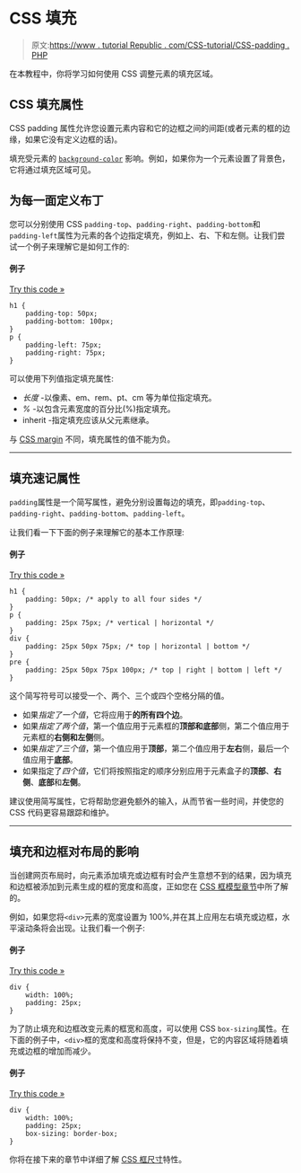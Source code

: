 # CSS 填充

> 原文:[https://www . tutorial Republic . com/CSS-tutorial/CSS-padding . PHP](https://www.tutorialrepublic.com/css-tutorial/css-padding.php)

在本教程中，你将学习如何使用 CSS 调整元素的填充区域。

## CSS 填充属性

CSS padding 属性允许您设置元素内容和它的边框之间的间距(或者元素的框的边缘，如果它没有定义边框的话)。

填充受元素的 [`background-color`](../css-reference/css-background-color-property.php) 影响。例如，如果你为一个元素设置了背景色，它将通过填充区域可见。

## 为每一面定义布丁

您可以分别使用 CSS `padding-top`、`padding-right`、`padding-bottom`和`padding-left`属性为元素的各个边指定填充，例如上、右、下和左侧。让我们尝试一个例子来理解它是如何工作的:

#### 例子

[Try this code »](../codelab.php?topic=css&file=padding "Try this code using online Editor")

```
h1 {
    padding-top: 50px;
    padding-bottom: 100px;
}
p {
    padding-left: 75px;
    padding-right: 75px;
}
```

可以使用下列值指定填充属性:

*   *长度* -以像素、em、rem、pt、cm 等为单位指定填充。
*   *%* -以包含元素宽度的百分比(%)指定填充。
*   inherit -指定填充应该从父元素继承。

与 [CSS margin](css-margin.php) 不同，填充属性的值不能为负。

* * *

## 填充速记属性

`padding`属性是一个简写属性，避免分别设置每边的填充，即`padding-top`、`padding-right`、`padding-bottom`、`padding-left`。

让我们看一下下面的例子来理解它的基本工作原理:

#### 例子

[Try this code »](../codelab.php?topic=css&file=padding-shorthand-property "Try this code using online Editor")

```
h1 {
    padding: 50px; /* apply to all four sides */
}
p {
    padding: 25px 75px; /* vertical | horizontal */
}
div {
    padding: 25px 50px 75px; /* top | horizontal | bottom */
}
pre {
    padding: 25px 50px 75px 100px; /* top | right | bottom | left */
}
```

这个简写符号可以接受一个、两个、三个或四个空格分隔的值。

*   如果*指定了一个值*，它将应用于**的所有四个边**。
*   如果*指定了两个值*，第一个值应用于元素框的**顶部和底部**侧，第二个值应用于元素框的**右侧和左侧**侧。
*   如果*指定了三个值*，第一个值应用于**顶部**，第二个值应用于**左右**侧，最后一个值应用于**底部**。
*   如果指定了*四个值*，它们将按照指定的顺序分别应用于元素盒子的**顶部**、**右侧**、**底部**和**左侧**。

建议使用简写属性，它将帮助您避免额外的输入，从而节省一些时间，并使您的 CSS 代码更容易跟踪和维护。

* * *

## 填充和边框对布局的影响

当创建网页布局时，向元素添加填充或边框有时会产生意想不到的结果，因为填充和边框被添加到元素生成的框的宽度和高度，正如您在 [CSS 框模型章节](css-box-model.php)中所了解的。

例如，如果您将`<div>`元素的宽度设置为 100%,并在其上应用左右填充或边框，水平滚动条将会出现。让我们看一个例子:

#### 例子

[Try this code »](../codelab.php?topic=css&file=effect-of-padding-on-element-box-size "Try this code using online Editor")

```
div {
    width: 100%;
    padding: 25px;
}
```

为了防止填充和边框改变元素的框宽和高度，可以使用 CSS `box-sizing`属性。在下面的例子中，`<div>`框的宽度和高度将保持不变，但是，它的内容区域将随着填充或边框的增加而减少。

#### 例子

[Try this code »](../codelab.php?topic=css&file=preventing-change-in-element-box-dimensions "Try this code using online Editor")

```
div {
    width: 100%;
    padding: 25px;
    box-sizing: border-box;
}
```

你将在接下来的章节中详细了解 [CSS 框尺寸](css3-box-sizing.php)特性。